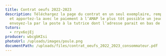 ```yaml
---
title: Contrat oeufs 2022-2023
description: Téléchargez la page du contrat en un seul exemplaire, remplissez-la
  et apportez-la avec le paiement à l’AMAP le plus tôt possible un jeudi ou
  envoyez-la par la poste à la tutrice dont l’adresse parait en bas de contrat.
tutors:
  - rryx6ojEj
producer: wbcgbKIsi
photoUrl: /uploads/images/poule.png
documentPath: /uploads/files/contrat_oeufs_2022_2023_consommateur.pdf
---
```

